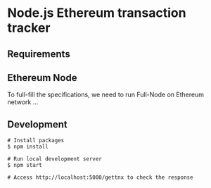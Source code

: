 # Node.js Ethereum transaction tracker

## Requirements

## Ethereum Node

To full-fill the specifications, we need to run Full-Node on Ethereum network ...

## Development

```
# Install packages
$ npm install

# Run local development server
$ npm start

# Access http://localhost:5000/gettnx to check the response
```
